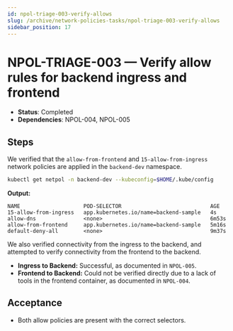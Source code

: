 ```yaml
---
id: npol-triage-003-verify-allows
slug: /archive/network-policies-tasks/npol-triage-003-verify-allows
sidebar_position: 17
---
```


# NPOL-TRIAGE-003 — Verify allow rules for backend ingress and frontend

- **Status**: Completed
- **Dependencies**: NPOL-004, NPOL-005

## Steps

We verified that the `allow-from-frontend` and `15-allow-from-ingress` network policies are applied in the `backend-dev` namespace.

```bash title="Verify network policies in backend-dev"
kubectl get netpol -n backend-dev --kubeconfig=$HOME/.kube/config
```

**Output:**

```
NAME                    POD-SELECTOR                            AGE
15-allow-from-ingress   app.kubernetes.io/name=backend-sample   4s
allow-dns               <none>                                  6m53s
allow-from-frontend     app.kubernetes.io/name=backend-sample   5m16s
default-deny-all        <none>                                  9m37s
```

We also verified connectivity from the ingress to the backend, and attempted to verify connectivity from the frontend to the backend.

- **Ingress to Backend:** Successful, as documented in `NPOL-005`.
- **Frontend to Backend:** Could not be verified directly due to a lack of tools in the frontend container, as documented in `NPOL-004`.

## Acceptance

- Both allow policies are present with the correct selectors.
